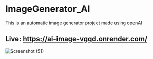 # ImageGenerator_AI
This is an automatic image generator project made using openAI

## Live: https://ai-image-vgqd.onrender.com/

![Screenshot (51)](https://user-images.githubusercontent.com/86787266/211333274-4577f056-732b-4b3e-83a3-f4ba71c3bbc5.png)
